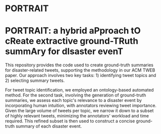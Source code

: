 # PORTRAIT

# PORTRAIT: a hybrid aPproach tO cReate extractive ground-TRuth summAry for dIsaster evenT

This repository provides the code used to create ground-truth summaries for disaster-related tweets, supporting the methodology in our ACM TWEB paper. Our approach involves two key tasks: 1) identifying tweet topics and 2) selecting summary tweets. 

For tweet topic identification, we employed an ontology-based automated method. For the second task, involving the generation of ground-truth summaries, we assess each topic's relevance to a disaster event by incorporating human intuition, with annotators reviewing tweet importance. Given the large volume of tweets per topic, we narrow it down to a subset of highly relevant tweets, minimizing the annotators' workload and time required. This refined subset is then used to construct a concise ground-truth summary of each disaster event.  
